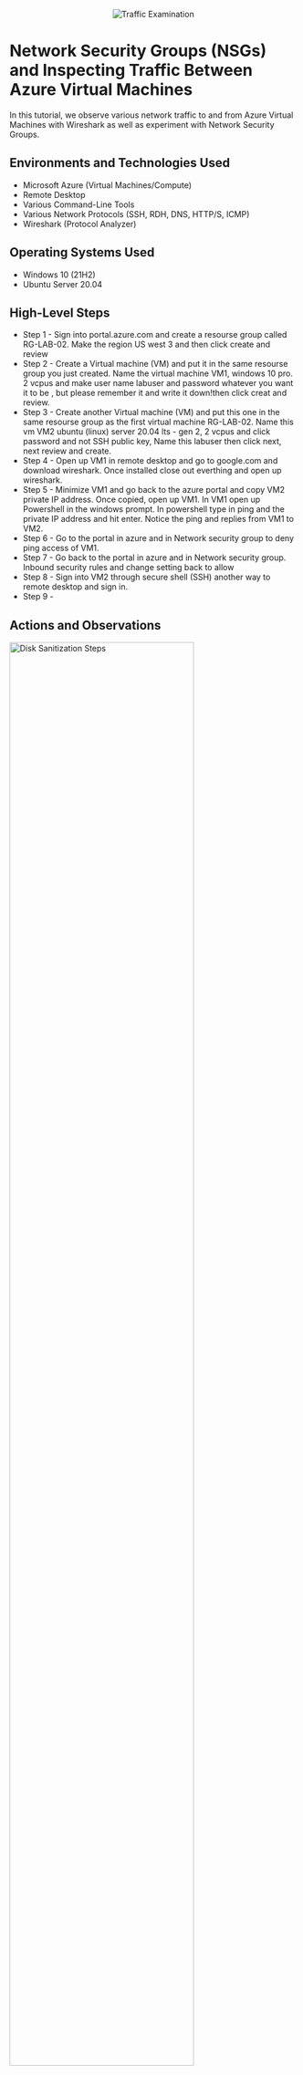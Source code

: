 <p align="center">
<img src="https://i.imgur.com/Ua7udoS.png" alt="Traffic Examination"/>
</p>

<h1>Network Security Groups (NSGs) and Inspecting Traffic Between Azure Virtual Machines</h1>
In this tutorial, we observe various network traffic to and from Azure Virtual Machines with Wireshark as well as experiment with Network Security Groups. <br />



<h2>Environments and Technologies Used</h2>

- Microsoft Azure (Virtual Machines/Compute)
- Remote Desktop
- Various Command-Line Tools
- Various Network Protocols (SSH, RDH, DNS, HTTP/S, ICMP)
- Wireshark (Protocol Analyzer)

<h2>Operating Systems Used </h2>

- Windows 10 (21H2)
- Ubuntu Server 20.04

<h2>High-Level Steps</h2>

- Step 1 - Sign into portal.azure.com and create a resourse group called RG-LAB-02. Make the region US west 3 and then click create and review 
- Step 2 - Create a Virtual machine (VM) and put it in the same resourse group you just created. Name the virtual machine VM1, windows 10 pro. 2 vcpus and make user name labuser and password whatever you want it to be , but please remember it and write it down!then click creat and review. 
- Step 3 - Create another Virtual machine (VM) and put this one in the same resourse group as the first virtual machine RG-LAB-02. Name this vm VM2 ubuntu (linux) server 20.04 lts - gen 2, 2 vcpus and click password and not SSH public key, Name this labuser then click next, next review and create. 
- Step 4 - Open up VM1 in remote desktop and go to google.com and download wireshark. Once installed close out everthing and open up wireshark. 
- Step 5 - Minimize VM1 and go back to the azure portal and copy VM2 private IP address. Once  copied, open up VM1. In VM1 open up Powershell in the windows prompt. In powershell type in ping and the private IP address and hit enter. Notice the ping and replies from VM1 to VM2. 
- Step 6 - Go to the portal in azure and in Network security group to deny ping access of VM1. 
- Step 7 - Go back to the portal in azure and in Network security group. Inbound security rules and change setting back to allow
- Step 8 - Sign into VM2 through secure shell (SSH) another way to remote desktop and sign in.
- Step 9 - 





<h2>Actions and Observations</h2>

<p>
<img src="https://i.imgur.com/f5vVlgU.png" height="80%" width="80%" alt="Disk Sanitization Steps"/>
</p>
<p>
Once signed into azure, create a resource group and call it RG-LAB-02. RG is for Resourse group. 
</p>
<br />

<p>
<img src="https://i.imgur.com/LQfZV4v.png" height="80%" width="80%" alt="Disk Sanitization Steps"/>
</p>
<p>
Make sure the resourse group is us west 3 .
</p>
<br />

<p>
<img src="https://i.imgur.com/oomnUxU.png" height="80%" width="80%" alt="Disk Sanitization Steps"/>
</p>
<p>
Create a Virtual Machine (VM). Put it in the same resourse group you just created. RG-LAB-02
</p>
<br />
<p>
<img src="https://i.imgur.com/ZIOtKAC.png" height="80%" width="80%" alt="Disk Sanitization Steps"/>
</p>
<p>
Name the Virtual Machine (VM1). US west 3 user name labuser and password (something you will not forget) same resource group RG-LAB-02 windows 10 pro version 2vcpu and click review and create. 
</p>
<br />
<p>
<img src="https://i.imgur.com/f2maKSL.png" height="80%" width="80%" alt="Disk Sanitization Steps"/>
</p>
<p>
Name the Virtual Machine (VM2). Us west 3 name labuser and password (something you will not forget) same resource group RG-LAB-02 ubuntu server (linux) 20.04 Lts-gen2 click password and not SSH public key click review and create. 
</p>
<br />
<p>
<img src="https://i.imgur.com/IFlouzd.png" height="80%" width="80%" alt="Disk Sanitization Steps"/>
</p>
<p>
Open up VM1 in remote desktop and go to google.com and download wireshark. Then download windows installer(64-bit). Then click open file click next through everthing to install and finish. Once installed close out everthing and open up wireshark. Click the windows tab and type wireshark and click the wireshark app. Once in wire shark click the shark fin in the upper left corner to start seeing live actual traffic happening in VM1.
</p>
<br />
<p>
<img src="https://i.imgur.com/NR5CnFd.png" height="80%" width="80%" alt="Disk Sanitization Steps"/>
</p>
<p>
Minimized VM1 and find go into VM2 to get the private IP address. Copy it and go back to VM1. Click the windows button and type powershell and open up powershell.(More powerful command-line shell and scripting language than the Command-prompt, similar to command prompt) In the top bar click and type in ICMP (Inter control messaging protocol) and hit enter. Notice how everthing stopped?. 
</p>
<br />
<p>
<img src="https://i.imgur.com/UiaJmII.png" height="80%" width="80%" alt="Disk Sanitization Steps"/>
</p>
<p>
In powershell type in ping 10.0.0.5 (VM2 private Ip address). Hit enter and you will notice the ping and replies. Type in ping 10.0.0.5 (space) -t. Now you will be ping forever. pretty cool.
</p>
<br />
<p>
<img src="https://i.imgur.com/W1BfEjy.png" height="80%" width="80%" alt="Disk Sanitization Steps"/>
</p>
<p>
Go back to the azure portal and click virtual machines and search for network security group. Click VM2 network security group. From here we will be denying VM1 ping access.
</p>
<br />
</p>
<br />
<p>
<img src="https://i.imgur.com/hr4O4QJ.png" height="80%" width="80%" alt="Disk Sanitization Steps"/>
</p>
<p>
Under settings click inbound security roles for VM2 firewall. Click add to add a rule to deny traffic. Source - any. Source destination - *. Destination - any. Service custom. Destination port ranges *. Protocol ICMP (Intercontrol messaging protocol). Action - deny. Priority 200. That way it will cancel the traffic before anything happens. Name Deny_ICMP_PING_FROM_ANYWHERE.
</p>
<br />
</p>
<br />
<p>
<img src="https://i.imgur.com/Dd5BmL4.png" height="80%" width="80%" alt="Disk Sanitization Steps"/>
</p>
<p>
After you denied accress notice how it started timing out from VM2 firewall. 
</p>
<br />
</p>
<br />
<p>
<img src="https://i.imgur.com/Xsn0rU1.png" height="80%" width="80%" alt="Disk Sanitization Steps"/>
</p>
<p>
Go back to portal.azure.com to we can allow traffic. Once back in azure go to network security groups. VM2 inbound security rules click on DENY_IMCP_FROM_ANYWHERE and change setting to allow and notice how the request starts coming back in. 
</p>
<br />
</p>
<br />
<p>
<img src="https://i.imgur.com/iXqPyaD.png" height="80%" width="80%" alt="Disk Sanitization Steps"/>
</p>
<p>
Now back in powershell type in SSH. From here we will connect to VM1 to VM2 through secure shell.(SSH). Instead of using ping use SSH labuser@ 10.0.0.5 then enter the password you created for VM2
</p>
<br />
</p>
<br />
<p>
<img src="https://i.imgur.com/v9aMadS.png" height="80%" width="80%" alt="Disk Sanitization Steps"/>
</p>
<p>
Now you can type in I.D to see incoming traffic. To exit out of VM2 through SSh type exit and now you will be in VM1 virtual command line. From here you can ask the dns (domain name server) whats the IP address of a website by typing nslookup www.google.com. Not only google but other websites as well. 
</p>
<br />

